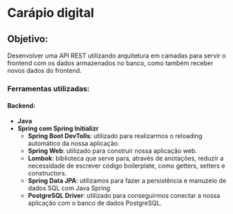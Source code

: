 # Carápio digital
## Objetivo:
Desenvolver uma API REST utilizando arquitetura em camadas para servir o frontend com os
dados armazenados no banco, como também receber novos dados do frontend.
### Ferramentas utilizadas:
#### Backend:
* **Java**
* **Spring com Spring Initializr**
  * **Spring Boot DevTolls**: utilizado para realizarmos o reloading automático da nossa aplicação.
  * **Spring Web**: utilizado para construir nossa aplicação web.
  * **Lombok**: biblioteca que serve para, através de anotações, reduzir a necessidade de escrever código boilerplate, 
                como getters, setters e constructors.
  * **Spring Data JPA**:  utilizamos para fazer a persistência e manuzeio de dados SQL com Java Spring
  * **PostgreSQL Driver**: utilizado para conseguirmos conectar a nossa aplicação com o banco de dados PostgreSQL.